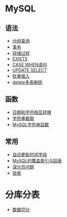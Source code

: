 # MySQL

## 语法
- <a href="../../pages/db/MySQL/语法/分组查询.md">分组查询</a>
- <a href="../../pages/db/MySQL/语法/事务.md">事务</a>
- <a href="../../pages/db/MySQL/语法/存储过程.md">存储过程</a>
- <a href="../../pages/db/MySQL/语法/EXISTS.md">EXISTS</a>
- <a href="../../pages/db/MySQL/语法/case_when.md">CASE WHEN语句</a>
- <a href="../../pages/db/MySQL/常用/UPDATE_SELECT.md">UPDATE SELECT</a>
- <a href="../../pages/db/MySQL/常用/批量插入.md">批量插入</a>
- <a href="../../pages/db/MySQL/常用/delete多表删除.md">delete多表删除</a>

## 函数
- <a href="../../pages/db/MySQL/函数/日期和字符相互转换.md">日期和字符相互转换</a>
- <a href="../../pages/db/MySQL/函数/字符串截取.md">字符串截取</a>
- <a href="../../pages/db/MySQL/函数/MySQL字符串函数.md">MySQL字符串函数</a>

## 常用
- <a href="../../pages/db/MySQL/常用/自动更新时间字段.md">自动更新时间字段</a>
- <a href="../../pages/db/MySQL/常用/MySQL的覆盖索引与回表.md">MySQL的覆盖索引与回表</a>
- <a href="../../pages/db/MySQL/常用/深分页问题.md">深分页问题</a>
- <a href="../../pages/db/MySQL/常用/锁表.md">锁表</a>

# 分库分表
- <a href="../../pages/db/分库分表/数据切分.md">数据切分</a>
